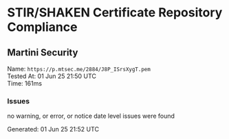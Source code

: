 # STIR/SHAKEN Certificate Repository Compliance

## Martini Security

Name: `https://p.mtsec.me/2884/J8P_ISrsXygT.pem`\
Tested At: 01 Jun 25 21:50 UTC\
Time: 161ms

### Issues

no warning, or error, or notice date level issues were found

Generated: 01 Jun 25 21:52 UTC